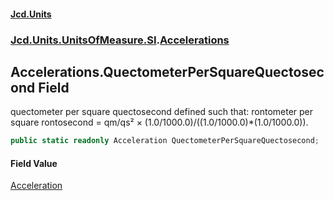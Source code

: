 #### [Jcd.Units](index.md 'index')

### [Jcd.Units.UnitsOfMeasure.SI](Jcd.Units.UnitsOfMeasure.SI.md 'Jcd.Units.UnitsOfMeasure.SI').[Accelerations](Accelerations.md 'Jcd.Units.UnitsOfMeasure.SI.Accelerations')

## Accelerations.QuectometerPerSquareQuectosecond Field

quectometer per square quectosecond defined such that: rontometer per square rontosecond = qm/qs² ×
(1.0/1000.0)/((1.0/1000.0)*(1.0/1000.0)).

```csharp
public static readonly Acceleration QuectometerPerSquareQuectosecond;
```

#### Field Value

[Acceleration](Acceleration.md 'Jcd.Units.UnitTypes.Acceleration')